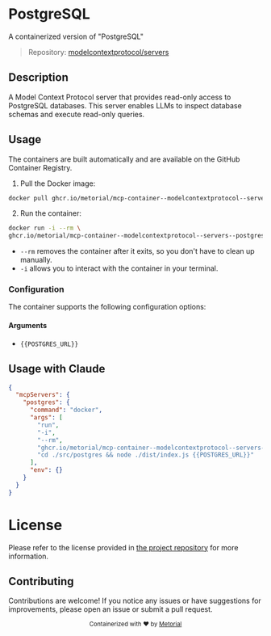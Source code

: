 
# PostgreSQL

A containerized version of "PostgreSQL"

> Repository: [modelcontextprotocol/servers](https://github.com/modelcontextprotocol/servers)

## Description

A Model Context Protocol server that provides read-only access to PostgreSQL databases. This server enables LLMs to inspect database schemas and execute read-only queries.


## Usage

The containers are built automatically and are available on the GitHub Container Registry.

1. Pull the Docker image:

```bash
docker pull ghcr.io/metorial/mcp-container--modelcontextprotocol--servers--postgres
```

2. Run the container:

```bash
docker run -i --rm \ 
ghcr.io/metorial/mcp-container--modelcontextprotocol--servers--postgres {{POSTGRES_URL}} "cd ./src/postgres && node ./dist/index.js {{POSTGRES_URL}}"
```

- `--rm` removes the container after it exits, so you don't have to clean up manually.
- `-i` allows you to interact with the container in your terminal.



### Configuration

The container supports the following configuration options:


#### Arguments

- `{{POSTGRES_URL}}`






## Usage with Claude

```json
{
  "mcpServers": {
    "postgres": {
      "command": "docker",
      "args": [
        "run",
        "-i",
        "--rm",
        "ghcr.io/metorial/mcp-container--modelcontextprotocol--servers--postgres",
        "cd ./src/postgres && node ./dist/index.js {{POSTGRES_URL}}"
      ],
      "env": {}
    }
  }
}
```

# License

Please refer to the license provided in [the project repository](https://github.com/modelcontextprotocol/servers) for more information.

## Contributing

Contributions are welcome! If you notice any issues or have suggestions for improvements, please open an issue or submit a pull request.

<div align="center">
  <sub>Containerized with ❤️ by <a href="https://metorial.com">Metorial</a></sub>
</div>
  